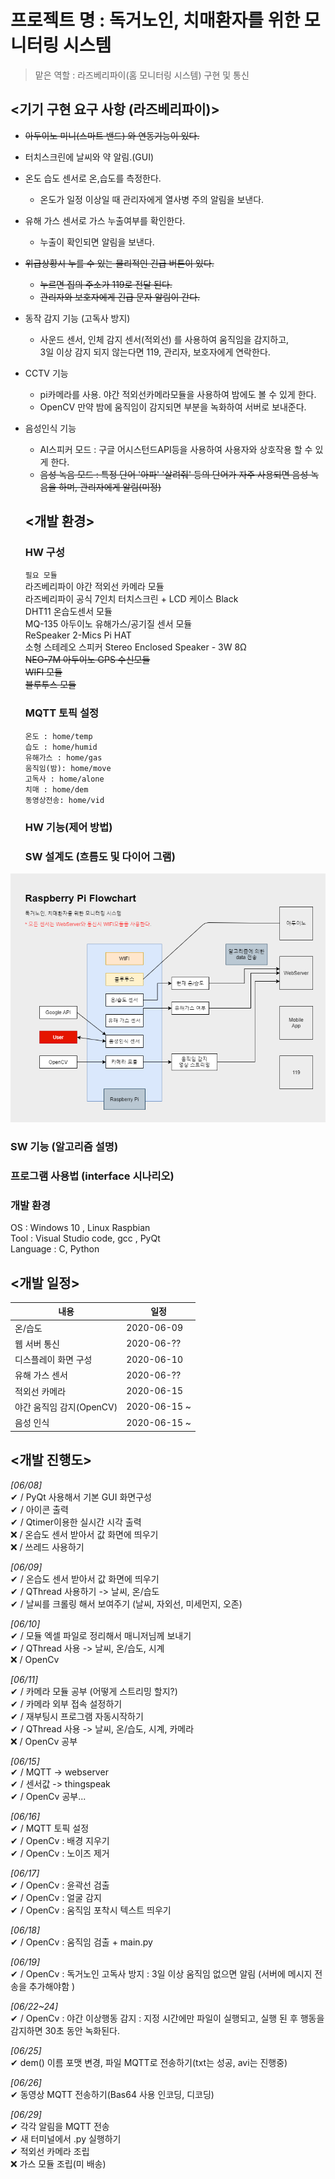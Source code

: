 # 프로젝트 명 : 독거노인, 치매환자를 위한 모니터링 시스템
> 맡은 역할 : 라즈베리파이(홈 모니터링 시스템) 구현 및 통신

## <기기 구현 요구 사항 (라즈베리파이)>

- ~~아두이노 미니(스마트 밴드) 와 연동기능이 있다.~~
- 터치스크린에 날씨와 약 알림.(GUI)
- 온도 습도 센서로 온,습도를 측정한다. 
  - 온도가 일정 이상일 때 관리자에게 열사병 주의 알림을 보낸다.
- 유해 가스 센서로 가스 누출여부를 확인한다.
  - 누출이 확인되면 알림을 보낸다.
- ~~위급상황시 누를 수 있는 물리적인 긴급 버튼이 있다.~~
  - ~~누르면 집의 주소가 119로 전달 된다.~~
  - ~~관리자와 보호자에게 긴급 문자 알림이 간다.~~
- 동작 감지 기능 (고독사 방지)
  - 사운드 센서, 인체 감지 센서(적외선) 를 사용하여 움직임을 감지하고, <br>
  3일 이상 감지 되지 않는다면 119, 관리자, 보호자에게 연락한다.
- CCTV 기능
  - pi카메라를 사용. 야간 적외선카메라모듈을 사용하여 밤에도 볼 수 있게 한다.
  - OpenCV 만약 밤에 움직임이 감지되면 부분을 녹화하여 서버로 보내준다.
- 음성인식 기능 
  - AI스피커 모드 : 구글 어시스턴드API등을 사용하여 사용자와 상호작용 할 수 있게 한다.
  - ~~음성 녹음 모드 : 특정 단어 '아파' '살려줘' 등의 단어가 자주 사용되면 음성 녹음을 하며, 관리자에게 알림(미정)~~
  
  ## <개발 환경> 
  ### HW 구성
  
  `필요 모듈`  <br>
  라즈베리파이 야간 적외선 카메라 모듈  <br>
  라즈베리파이 공식 7인치 터치스크린 + LCD 케이스 Black <br>
  DHT11 온습도센서 모듈 <br>
  MQ-135 아두이노 유해가스/공기질 센서 모듈 <br>
  ReSpeaker 2-Mics Pi HAT <br>
  소형 스테레오 스피커 Stereo Enclosed Speaker - 3W 8Ω  <br>
  ~~NEO-7M 아두이노 GPS 수신모듈~~ <br>
  ~~WIFI 모듈~~  <br>
  ~~블루투스 모듈~~  <br>
  
  ### MQTT 토픽 설정
  ```
  온도 : home/temp   
  습도 : home/humid   
  유해가스 : home/gas  
  움직임(밤): home/move  
  고독사 : home/alone 
  치매 : home/dem
  동영상전송: home/vid
  ```
  
  ### HW 기능(제어 방법)
  
  ### SW 설계도 (흐름도 및 다이어 그램)

 ![](SW_flow.png)

  ### SW 기능 (알고리즘 설명) 
  
  ### 프로그램 사용법 (interface 시나리오)
  
  ### 개발 환경
   OS : Windows 10 , Linux Raspbian  <br>
   Tool : Visual Studio code, gcc , PyQt <br>
   Language : C, Python
  
  ## <개발 일정>
  내용 | 일정 
  ----|----
  온/습도 | 2020-06-09
  웹 서버 통신 | 2020-06-??
  디스플레이 화면 구성 |2020-06-10
  유해 가스 센서 | 2020-06-??
  적외선 카메라 |2020-06-15
  야간 움직임 감지(OpenCV)  | 2020-06-15 ~
  음성 인식 | 2020-06-15 ~ 
  
  ## <개발 진행도>
  _[06/08]_    <br>
  ✔ / PyQt 사용해서 기본 GUI 화면구성   <br>
  ✔ / 아이콘 출력   <br>
  ✔ / Qtimer이용한 실시간 시각 출력   <br>
  ❌ / 온습도 센서 받아서 값 화면에 띄우기   <br>
  ❌ / 쓰레드 사용하기    <br>
  
  _[06/09]_   <br>
   ✔ / 온습도 센서 받아서 값 화면에 띄우기   <br>
   ✔ / QThread 사용하기 -> 날씨, 온/습도 <br>
   ✔ / 날씨를 크롤링 해서 보여주기 (날씨, 자외선, 미세먼지, 오존)  <br>
  
  _[06/10]_   <br>
   ✔ / 모듈 엑셀 파일로 정리해서 매니저님께 보내기   <br>
   ✔ / QThread 사용 -> 날씨, 온/습도, 시계    <br>
   ❌ / OpenCv <br>
   
   _[06/11]_   <br>
   ✔ / 카메라 모듈 공부 (어떻게 스트리밍 할지?) <br>
   ✔ / 카메라 외부 접속 설정하기 <br>
   ✔ / 재부팅시 프로그램 자동시작하기 <br>
   ✔ / QThread 사용 -> 날씨, 온/습도, 시계, 카메라 <br>
   ❌ / OpenCv 공부 <br>
   
   _[06/15]_   <br>
   ✔ / MQTT -> webserver <br>
   ✔ / 센서값 -> thingspeak  <br>
   ✔ / OpenCv 공부...  <br>
   
   _[06/16]_   <br>
   ✔ / MQTT 토픽 설정 <br>
   ✔ / OpenCv : 배경 지우기 <br>
   ✔ / OpenCv : 노이즈 제거  <br>
   
   _[06/17]_   <br>
  ✔ / OpenCv : 윤곽선 검출 <br>
  ✔ / OpenCv : 얼굴 감지 <br>
  ✔ / OpenCv : 움직임 포착시 텍스트 띄우기 <br>
  
   _[06/18]_   <br>
  ✔ / OpenCv : 움직임 검출 + main.py <br>
  
   _[06/19]_   <br>
  ✔ / OpenCv : 독거노인 고독사 방지 : 3일 이상 움직임 없으면 알림 (서버에 메시지 전송을 추가해야함 ) <br>
  
  _[06/22~24]_   <br>
  ✔ / OpenCv : 야간 이상행동 감지 : 지정 시간에만 파일이 실행되고, 실행 된 후 행동을 감지하면 30초 동안 녹화된다. <br>
  
   _[06/25]_   <br>
  ✔  dem() 이름 포맷 변경, 파일 MQTT로 전송하기(txt는 성공, avi는 진행중)

   _[06/26]_   <br>
  ✔  동영상 MQTT 전송하기(Bas64 사용 인코딩, 디코딩)
  
  _[06/29]_   <br>
  ✔ 각각 알림을 MQTT 전송 <br>
  ✔ 새 터미널에서 .py 실행하기  <br>
  ✔ 적외선 카메라 조립 <br>
  ❌ 가스 모듈 조립(미 배송) <br>
